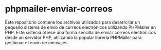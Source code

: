 # phpmailer-enviar-correos
Este repositorio contiene los archivos utilizados para desarrollar un pequeño sistema de envío de correos electrónicos utilizando PHPMailer en PHP. Este sistema ofrece una forma sencilla de enviar correos electrónicos desde un servidor PHP, utilizando la popular librería PHPMailer para gestionar el envío de mensajes.
